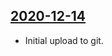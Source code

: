 ## [2020-12-14](https://github.com/faktaoklimatu/graphics/blob/59716f1d489ad51fa5f361a337fb64db0eb44d4d/Data%20visualization/Energetics/Czechia/Transition%20studies%20comparison/en-transition-studies-comparison.ai)

- Initial upload to git.

